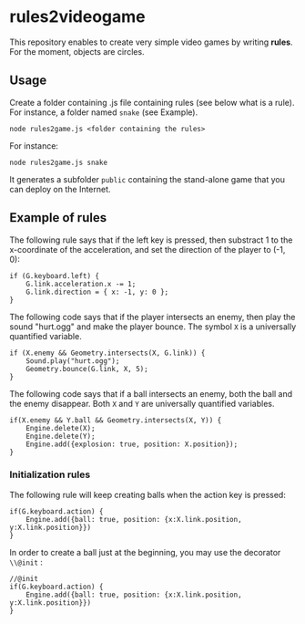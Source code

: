 # rules2videogame

This repository enables to create very simple video games by writing **rules**. For the moment, objects are circles.


## Usage

Create a folder containing .js file containing rules (see below what is a rule). For instance, a folder named `snake` (see Example).

    node rules2game.js <folder containing the rules>

For instance:

    node rules2game.js snake

It generates a subfolder `public` containing the stand-alone game that you can deploy on the Internet.


## Example of rules

The following rule says that if the left key is pressed, then substract 1 to the x-coordinate of the acceleration, and set the direction of the player to (-1, 0):

    if (G.keyboard.left) {
        G.link.acceleration.x -= 1;
        G.link.direction = { x: -1, y: 0 };
    }


The following code says that if the player intersects an enemy, then play the sound "hurt.ogg" and make the player bounce. The symbol `X` is a universally quantified variable.

    if (X.enemy && Geometry.intersects(X, G.link)) {
        Sound.play("hurt.ogg");
        Geometry.bounce(G.link, X, 5);
    }


The following code says that if a ball intersects an enemy, both the ball and the enemy disappear. Both `X` and `Y` are universally quantified variables.

    if(X.enemy && Y.ball && Geometry.intersects(X, Y)) {
        Engine.delete(X);
        Engine.delete(Y);
        Engine.add({explosion: true, position: X.position});
    }




### Initialization rules

The following rule will keep creating balls when the action key is pressed:

    if(G.keyboard.action) {
        Engine.add({ball: true, position: {x:X.link.position, y:X.link.position}})
    }

In order to create a ball just at the beginning, you may use the decorator `\\@init` :

    //@init
    if(G.keyboard.action) {
        Engine.add({ball: true, position: {x:X.link.position, y:X.link.position}})
    }

